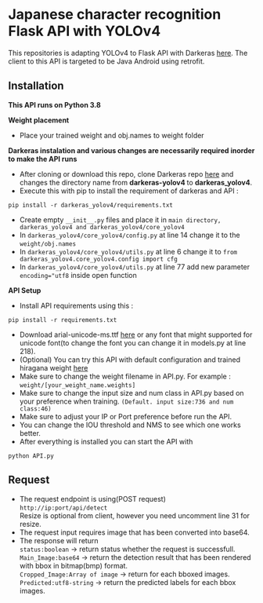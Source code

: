 # Japanese character recognition Flask API with YOLOv4
This repositories is adapting YOLOv4 to Flask API with Darkeras [here](https://github.com/tranleanh/darkeras-yolov4).
The client to this API is targeted to be Java Android using retrofit.

## Installation

<b>This API runs on Python 3.8</b>

<b>Weight placement</b>
- Place your trained weight and obj.names to weight folder

<b>Darkeras instalation and various changes are necessarily required inorder to make the API runs</b>
- After cloning or download this repo, clone Darkeras repo [here](https://github.com/tranleanh/darkeras-yolov4) and changes the directory name from <b> darkeras-yolov4 </b> to <b>darkeras_yolov4</b>.
- Execute this with pip to install the requirement of darkeras and API :
```
pip install -r darkeras_yolov4/requirements.txt
``` 
- Create empty ```__init__.py``` files and place it in ```main directory, darkeras_yolov4 and darkeras_yolov4/core_yolov4```
- In ```darkeras_yolov4/core_yolov4/config.py``` at line 14 change it to the ```weight/obj.names```
- In ```darkeras_yolov4/core_yolov4/utils.py``` at line 6 change it to ```from darkeras_yolov4.core_yolov4.config import cfg```
- In ```darkeras_yolov4/core_yolov4/utils.py``` at line 77 add new parameter ```encoding="utf8``` inside open function

<b> API Setup </b>
- Install API requirements using this : 
```
pip install -r requirements.txt
```
- Download arial-unicode-ms.ttf [here](https://github.com/texttechnologylab/DHd2019BoA/blob/master/fonts/Arial%20Unicode%20MS.TTF) or any font that might supported for unicode font(to change the font you can change it in models.py at line 218).
- (Optional) You can try this API with default configuration and trained hiragana weight [here](https://drive.google.com/file/d/1kJ_9nSmBp_qPFG4I6r_fTim40bcVkmuT/view?usp=sharing)
- Make sure to change the weight filename in API.py. For example : ```weight/[your_weight_name.weights]```
- Make sure to change the input size and num class in API.py based on your preference when training. ```(Default. input size:736 and num class:46)```
- Make sure to adjust your IP or Port preference before run the API.
- You can change the IOU threshold and NMS to see which one works better.
- After everything is installed you can start the API with
```
python API.py
```

## Request
- The request endpoint is using(POST request) ```http://ip:port/api/detect``` <br>
Resize is optional from client, however you need uncomment line 31 for resize.
- The request input requires image that has been converted into base64.
- The response will return </br>
```status:boolean``` -> return status whether the request is successfull. </br>
```Main_Image:base64``` -> return the detection result that has been rendered with bbox in bitmap(bmp) format. </br>
```Cropped_Image:Array of image``` -> return for each bboxed images. </br>
```Predicted:utf8-string``` -> return the predicted labels for each bbox images. </br>
